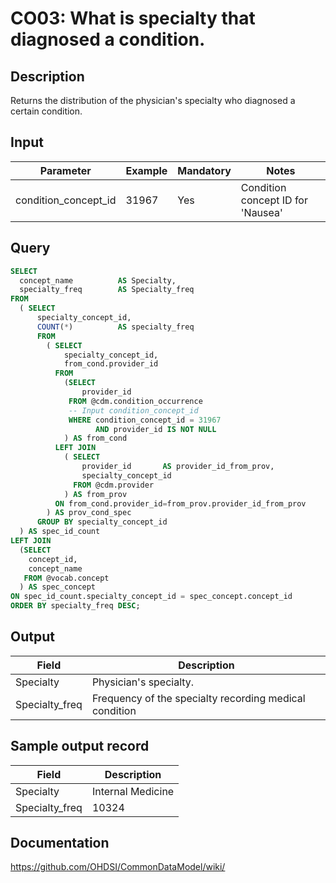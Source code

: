 <!---
Group:condition occurrence
Name:CO03: What is specialty that diagnosed a condition.
Author:Patrick Ryan
CDM Version: 5.0
-->

# CO03: What is specialty that diagnosed a condition.

## Description
Returns the distribution of the physician's specialty who diagnosed a certain condition.

## Input

|  Parameter |  Example |  Mandatory |  Notes |
| --- | --- | --- | --- |
| condition_concept_id | 31967 | Yes | Condition concept ID for 'Nausea' | |

## Query
```sql
SELECT 
  concept_name          AS Specialty, 
  specialty_freq        AS Specialty_freq
FROM  
  ( SELECT 
      specialty_concept_id, 
      COUNT(*)          AS specialty_freq
      FROM 
        ( SELECT 
            specialty_concept_id,
            from_cond.provider_id
	      FROM 
	        (SELECT
	            provider_id
	         FROM @cdm.condition_occurrence 
	         -- Input condition_concept_id
	         WHERE condition_concept_id = 31967
	               AND provider_id IS NOT NULL
	        ) AS from_cond
          LEFT JOIN 
            ( SELECT 
                provider_id       AS provider_id_from_prov, 
                specialty_concept_id 
	          FROM @cdm.provider
	        ) AS from_prov
          ON from_cond.provider_id=from_prov.provider_id_from_prov
        ) AS prov_cond_spec
      GROUP BY specialty_concept_id
  ) AS spec_id_count
LEFT JOIN 
  (SELECT 
    concept_id, 
    concept_name 
   FROM @vocab.concept
  ) AS spec_concept
ON spec_id_count.specialty_concept_id = spec_concept.concept_id
ORDER BY specialty_freq DESC;
```

## Output

|  Field |  Description |
| --- | --- |
| Specialty | Physician's specialty. | 
| Specialty_freq | Frequency of the specialty recording medical condition | 


## Sample output record

|  Field |  Description |
| --- | --- |
| Specialty | Internal Medicine | 
| Specialty_freq | 10324 | 

## Documentation
https://github.com/OHDSI/CommonDataModel/wiki/
